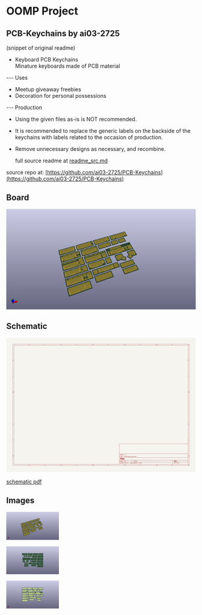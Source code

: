 # OOMP Project  
## PCB-Keychains  by ai03-2725  
  
(snippet of original readme)  
  
- Keyboard PCB Keychains  
Minature keyboards made of PCB material  
  
--- Uses  
- Meetup giveaway freebies  
- Decoration for personal possessions  
  
--- Production  
- Using the given files as-is is NOT recommended.  
- It is recommended to replace the generic labels on the backside of the keychains with labels related to the occasion of production.  
- Remove unnecessary designs as necessary, and recombine.  
  
  full source readme at [readme_src.md](readme_src.md)  
  
source repo at: [https://github.com/ai03-2725/PCB-Keychains](https://github.com/ai03-2725/PCB-Keychains)  
## Board  
  
[![working_3d.png](working_3d_600.png)](working_3d.png)  
## Schematic  
  
[![working_schematic.png](working_schematic_600.png)](working_schematic.png)  
  
[schematic pdf](working_schematic.pdf)  
## Images  
  
[![working_3d.png](working_3d_140.png)](working_3d.png)  
  
[![working_3d_back.png](working_3d_back_140.png)](working_3d_back.png)  
  
[![working_3d_front.png](working_3d_front_140.png)](working_3d_front.png)  
